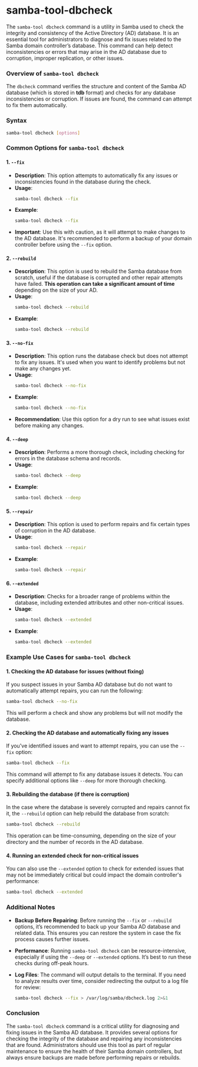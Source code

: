 # samba-tool-dbcheck
The `samba-tool dbcheck` command is a utility in Samba used to check the integrity and consistency of the Active Directory (AD) database. It is an essential tool for administrators to diagnose and fix issues related to the Samba domain controller’s database. This command can help detect inconsistencies or errors that may arise in the AD database due to corruption, improper replication, or other issues.

### Overview of `samba-tool dbcheck`

The `dbcheck` command verifies the structure and content of the Samba AD database (which is stored in **tdb** format) and checks for any database inconsistencies or corruption. If issues are found, the command can attempt to fix them automatically.

### Syntax

```bash
samba-tool dbcheck [options]
```

### Common Options for `samba-tool dbcheck`

#### 1. **`--fix`**
   - **Description**: This option attempts to automatically fix any issues or inconsistencies found in the database during the check.
   - **Usage**:
     ```bash
     samba-tool dbcheck --fix
     ```
   - **Example**:
     ```bash
     samba-tool dbcheck --fix
     ```
   - **Important**: Use this with caution, as it will attempt to make changes to the AD database. It's recommended to perform a backup of your domain controller before using the `--fix` option.

#### 2. **`--rebuild`**
   - **Description**: This option is used to rebuild the Samba database from scratch, useful if the database is corrupted and other repair attempts have failed. **This operation can take a significant amount of time** depending on the size of your AD.
   - **Usage**:
     ```bash
     samba-tool dbcheck --rebuild
     ```
   - **Example**:
     ```bash
     samba-tool dbcheck --rebuild
     ```

#### 3. **`--no-fix`**
   - **Description**: This option runs the database check but does not attempt to fix any issues. It's used when you want to identify problems but not make any changes yet.
   - **Usage**:
     ```bash
     samba-tool dbcheck --no-fix
     ```
   - **Example**:
     ```bash
     samba-tool dbcheck --no-fix
     ```
   - **Recommendation**: Use this option for a dry run to see what issues exist before making any changes.

#### 4. **`--deep`**
   - **Description**: Performs a more thorough check, including checking for errors in the database schema and records.
   - **Usage**:
     ```bash
     samba-tool dbcheck --deep
     ```
   - **Example**:
     ```bash
     samba-tool dbcheck --deep
     ```

#### 5. **`--repair`**
   - **Description**: This option is used to perform repairs and fix certain types of corruption in the AD database.
   - **Usage**:
     ```bash
     samba-tool dbcheck --repair
     ```
   - **Example**:
     ```bash
     samba-tool dbcheck --repair
     ```

#### 6. **`--extended`**
   - **Description**: Checks for a broader range of problems within the database, including extended attributes and other non-critical issues.
   - **Usage**:
     ```bash
     samba-tool dbcheck --extended
     ```
   - **Example**:
     ```bash
     samba-tool dbcheck --extended
     ```

### Example Use Cases for `samba-tool dbcheck`

#### 1. Checking the AD database for issues (without fixing)
If you suspect issues in your Samba AD database but do not want to automatically attempt repairs, you can run the following:

```bash
samba-tool dbcheck --no-fix
```

This will perform a check and show any problems but will not modify the database.

#### 2. Checking the AD database and automatically fixing any issues
If you've identified issues and want to attempt repairs, you can use the `--fix` option:

```bash
samba-tool dbcheck --fix
```

This command will attempt to fix any database issues it detects. You can specify additional options like `--deep` for more thorough checking.

#### 3. Rebuilding the database (if there is corruption)
In the case where the database is severely corrupted and repairs cannot fix it, the `--rebuild` option can help rebuild the database from scratch:

```bash
samba-tool dbcheck --rebuild
```

This operation can be time-consuming, depending on the size of your directory and the number of records in the AD database.

#### 4. Running an extended check for non-critical issues
You can also use the `--extended` option to check for extended issues that may not be immediately critical but could impact the domain controller's performance:

```bash
samba-tool dbcheck --extended
```

### Additional Notes

- **Backup Before Repairing**: Before running the `--fix` or `--rebuild` options, it’s recommended to back up your Samba AD database and related data. This ensures you can restore the system in case the fix process causes further issues.
  
- **Performance**: Running `samba-tool dbcheck` can be resource-intensive, especially if using the `--deep` or `--extended` options. It’s best to run these checks during off-peak hours.

- **Log Files**: The command will output details to the terminal. If you need to analyze results over time, consider redirecting the output to a log file for review:
  ```bash
  samba-tool dbcheck --fix > /var/log/samba/dbcheck.log 2>&1
  ```

### Conclusion

The `samba-tool dbcheck` command is a critical utility for diagnosing and fixing issues in the Samba AD database. It provides several options for checking the integrity of the database and repairing any inconsistencies that are found. Administrators should use this tool as part of regular maintenance to ensure the health of their Samba domain controllers, but always ensure backups are made before performing repairs or rebuilds.
